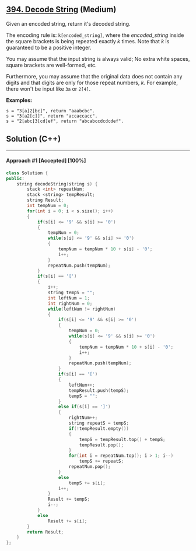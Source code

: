 ## [394. Decode String](https://leetcode.com/problems/decode-string/) (Medium)

Given an encoded string, return it's decoded string. 

The encoding rule is: `k[encoded_string]`, where the *encoded_string* inside the square brackets is being repeated exactly *k* times. Note that *k* is guaranteed to be a positive integer.

You may assume that the input string is always valid; No extra white spaces, square brackets are well-formed, etc.

Furthermore, you may assume that the original data does not contain any digits and that digits are only for those repeat numbers, *k*. For example, there won't be input like `3a` or `2[4]`. 

**Examples:** 

```
s = "3[a]2[bc]", return "aaabcbc".
s = "3[a2[c]]", return "accaccacc".
s = "2[abc]3[cd]ef", return "abcabccdcdcdef".
```

## Solution (C++)

------

#### Approach #1  [Accepted] [100%]

```c++
class Solution {
public:
    string decodeString(string s) {
        stack <int> repeatNum;
        stack <string> tempResult;
        string Result;
        int tempNum = 0;
        for(int i = 0; i < s.size(); i++)
        {
            if(s[i] <= '9' && s[i] >= '0')
            {
                tempNum = 0;
                while(s[i] <= '9' && s[i] >= '0')
                {
                    tempNum = tempNum * 10 + s[i] - '0';
                    i++;
                }
                repeatNum.push(tempNum);
            }
            if(s[i] == '[')
            {
                i++;
                string tempS = "";
                int leftNum = 1;
                int rightNum = 0;
                while(leftNum != rightNum)
                {
                    if(s[i] <= '9' && s[i] >= '0')
                    {
                        tempNum = 0;
                        while(s[i] <= '9' && s[i] >= '0')
                        {
                            tempNum = tempNum * 10 + s[i] - '0';
                            i++;
                        }
                        repeatNum.push(tempNum);
                    }
                    if(s[i] == '[')
                    {
                        leftNum++;
                        tempResult.push(tempS);
                        tempS = "";
                    }
                    else if(s[i] == ']')
                    {
                        rightNum++;
                        string repeatS = tempS;
                        if(!tempResult.empty())
                        {
                            tempS = tempResult.top() + tempS;
                            tempResult.pop();
                        }
                        for(int i = repeatNum.top(); i > 1; i--)
                            tempS += repeatS;
                        repeatNum.pop();
                    }
                    else
                        tempS += s[i];
                    i++;
                }
                Result += tempS;
                i--;
            }
            else
                Result += s[i];
        }
        return Result;
    }
};
```
